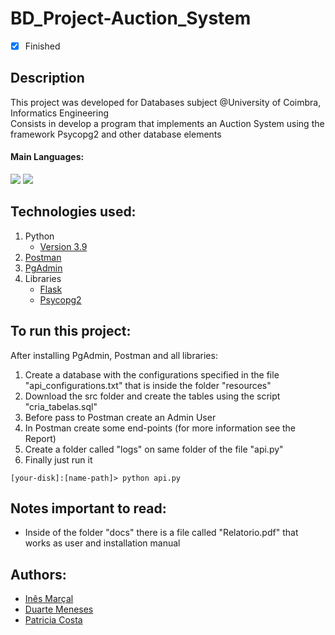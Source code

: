 # BD_Project-Auction_System
- [x] Finished

## Description
This project was developed for Databases subject @University of Coimbra, Informatics Engineering <br>
Consists in develop a program that implements an Auction System using the framework Psycopg2 and other database elements

#### Main Languages:
![](https://img.shields.io/badge/Python-333333?style=flat&logo=python&logoColor=4F74DA) ![](https://img.shields.io/badge/PostgresSQL-333333?style=flat&logo=postgresql&logoColor=white)

## Technologies used:
1. Python
    - [Version 3.9](https://www.python.org/downloads/release/python-390/)
2. [Postman](https://www.postman.com/downloads/)
3. [PgAdmin](https://www.pgadmin.org/download/)
4. Libraries
    - [Flask](https://pypi.org/project/Flask/)
    - [Psycopg2](https://pypi.org/project/psycopg2/)

## To run this project:
After installing PgAdmin, Postman and all libraries:
1. Create a database with the configurations specified in the file "api_configurations.txt" that is inside the folder "resources"
2. Download the src folder and create the tables using the script "cria_tabelas.sql"<br>
3. Before pass to Postman create an Admin User<br>
4. In Postman create some end-points (for more information see the Report)<br>
5. Create a folder called "logs" on same folder of the file "api.py"
6. Finally just run it
```shellscript
[your-disk]:[name-path]> python api.py
```

## Notes important to read:
   - Inside of the folder "docs" there is a file called "Relatorio.pdf" that works as user and installation manual

## Authors:
- [Inês Marçal](https://github.com/inesmarcal)
- [Duarte Meneses](https://github.com/DMeneses01)
- [Patricia  Costa](https://github.com/patii01)
